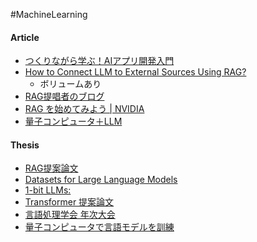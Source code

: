 #MachineLearning 

#### Article
- [つくりながら学ぶ！AIアプリ開発入門](https://zenn.dev/ml_bear/books/d1f060a3f166a5/viewer/f11592)
- [How to Connect LLM to External Sources Using RAG?](https://markovate.com/blog/connect-llm-using-rag/)
	- ボリュームあり
- [RAG提唱者のブログ](https://ai.meta.com/blog/retrieval-augmented-generation-streamlining-the-creation-of-intelligent-natural-language-processing-models/)
- [RAG を始めてみよう | NVIDIA](https://docs.nvidia.com/ai-enterprise/workflows-generative-ai/0.1.0/index.html)
- [量子コンピュータ＋LLM](https://www.leapleaper.jp/2023/08/03/quantum-computiing-and-ai/)

#### Thesis
- [RAG提案論文](https://arxiv.org/pdf/2005.11401.pdf)
- [Datasets for Large Language Models](https://arxiv.org/abs/2402.18041)
- [1-bit LLMs:](https://arxiv.org/pdf/2402.17764.pdf)
- [Transformer 提案論文](https://arxiv.org/pdf/1706.03762.pdf)
- [言語処理学会 年次大会](https://www.anlp.jp/proceedings/annual_meeting/2024/index.html)
- [量子コンピュータで言語モデルを訓練](https://journals.aps.org/prxquantum/abstract/10.1103/PRXQuantum.4.020338)

#### 